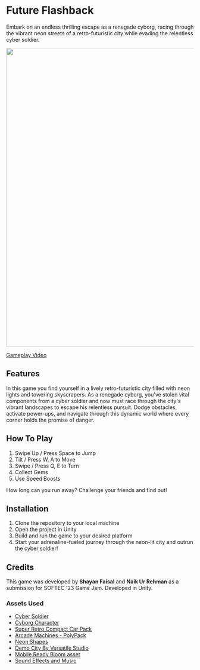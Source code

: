 # Future Flashback

Embark on an endless thrilling escape as a renegade cyborg, racing through the vibrant neon streets of a retro-futuristic city while evading the relentless cyber soldier.

<img src="https://github.com/shayanfaysal2/Future-Flashback/assets/84257819/670072c5-c797-407d-9d79-70d86b0f39a5" width="800">

[Gameplay Video](https://youtu.be/dYrom_Txe_Q)

## Features
In this game you find yourself in a lively retro-futuristic city filled with neon lights and towering skyscrapers. As a renegade cyborg, you've stolen vital components from a cyber soldier and now must race through the city's vibrant landscapes to escape his relentless pursuit. Dodge obstacles, activate power-ups, and navigate through this dynamic world where every corner holds the promise of danger.

## How To Play
1. Swipe Up / Press Space to Jump
2. Tilt / Press W, A to Move
3. Swipe / Press Q, E to Turn
4. Collect Gems
5. Use Speed Boosts

How long can you run away? Challenge your friends and find out!

## Installation
1. Clone the repository to your local machine
2. Open the project in Unity
3. Build and run the game to your desired platform
4. Start your adrenaline-fueled journey through the neon-lit city and outrun the cyber soldier!

## Credits
This game was developed by **Shayan Faisal** and **Naik Ur Rehman** as a submission for SOFTEC '23 Game Jam. Developed in Unity.
### Assets Used
* [Cyber Soldier](https://assetstore.unity.com/packages/3d/characters/robots/cyber-soldier-52064)
* [Cyborg Character](https://assetstore.unity.com/packages/3d/characters/cyborg-character-112661)
* [Super Retro Compact Car Pack](https://assetstore.unity.com/packages/3d/vehicles/land/super-retro-compact-car-pack-173638)
* [Arcade Machines - PolyPack](https://assetstore.unity.com/packages/3d/props/arcade-machines-polypack-207908)
* [Neon Shapes](https://assetstore.unity.com/packages/2d/textures-materials/neon-shapes-61454#description)
* [Demo City By Versatile Studio](https://assetstore.unity.com/packages/3d/environments/urban/demo-city-by-versatile-studio-mobile-friendly-269772#description)
* [Mobile Ready Bloom asset](https://assetstore.unity.com/packages/2d/textures-materials/mobile-ready-bloom-asset-58230)
* [Sound Effects and Music](https://pixabay.com/)
